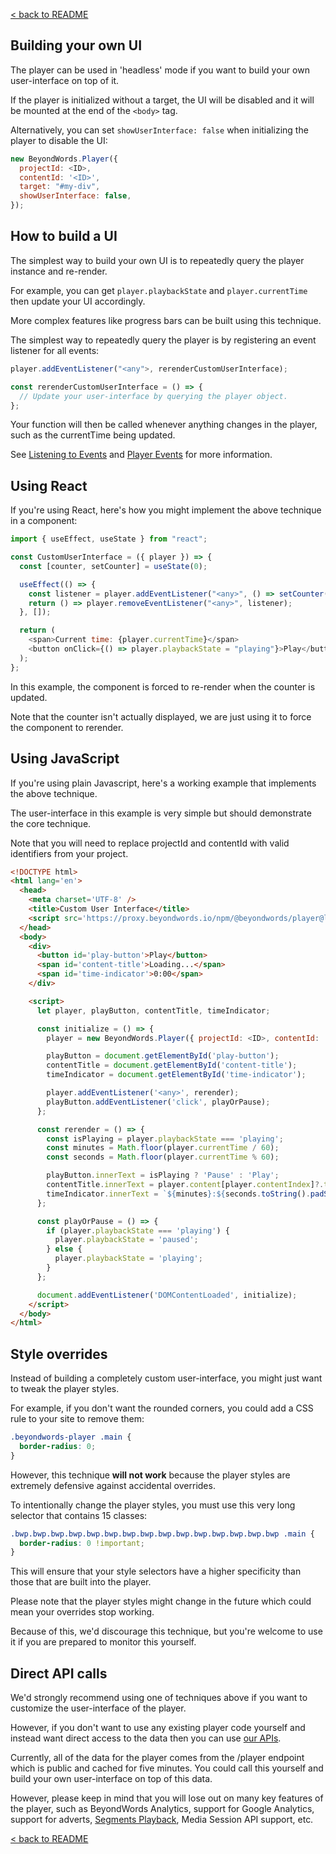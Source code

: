 [< back to README](https://github.com/BeyondWords-io/player#readme)

## Building your own UI

The player can be used in 'headless' mode if you want to build your own user-interface on top of it.

If the player is initialized without a target, the UI will be disabled and it will be mounted at the end of the `<body>` tag.

Alternatively, you can set `showUserInterface: false` when initializing the player to disable the UI:

```javascript
new BeyondWords.Player({
  projectId: <ID>,
  contentId: '<ID>',
  target: "#my-div",
  showUserInterface: false,
});
```

## How to build a UI

The simplest way to build your own UI is to repeatedly query the player instance and re-render.

For example, you can get `player.playbackState` and `player.currentTime` then update your UI accordingly.

More complex features like progress bars can be built using this technique.

The simplest way to repeatedly query the player is by registering an event listener for all events:

```javascript
player.addEventListener("<any">, rerenderCustomUserInterface);

const rerenderCustomUserInterface = () => {
  // Update your user-interface by querying the player object.
};
```

Your function will then be called whenever anything changes in the player, such as the currentTime being updated.

See [Listening to Events](./listening-to-events.md) and [Player Events](./player-events.md) for more information.

## Using React

If you're using React, here's how you might implement the above technique in a component:

```javascript
import { useEffect, useState } from "react";

const CustomUserInterface = ({ player }) => {
  const [counter, setCounter] = useState(0);

  useEffect(() => {
    const listener = player.addEventListener("<any>", () => setCounter(i => i + 1));
    return () => player.removeEventListener("<any>", listener);
  }, []);

  return (
    <span>Current time: {player.currentTime}</span>
    <button onClick={() => player.playbackState = "playing"}>Play</button>
  );
};
```

In this example, the component is forced to re-render when the counter is updated.

Note that the counter isn't actually displayed, we are just using it to force the component to rerender.

## Using JavaScript

If you're using plain Javascript, here's a working example that implements the above technique.

The user-interface in this example is very simple but should demonstrate the core technique.

Note that you will need to replace projectId and contentId with valid identifiers from your project.

```html
<!DOCTYPE html>
<html lang='en'>
  <head>
    <meta charset='UTF-8' />
    <title>Custom User Interface</title>
    <script src='https://proxy.beyondwords.io/npm/@beyondwords/player@latest/dist/umd.js'></script>
  </head>
  <body>
    <div>
      <button id='play-button'>Play</button>
      <span id='content-title'>Loading...</span>
      <span id='time-indicator'>0:00</span>
    </div>

    <script>
      let player, playButton, contentTitle, timeIndicator;

      const initialize = () => {
        player = new BeyondWords.Player({ projectId: <ID>, contentId: '<ID>' });

        playButton = document.getElementById('play-button');
        contentTitle = document.getElementById('content-title');
        timeIndicator = document.getElementById('time-indicator');

        player.addEventListener('<any>', rerender);
        playButton.addEventListener('click', playOrPause);
      };

      const rerender = () => {
        const isPlaying = player.playbackState === 'playing';
        const minutes = Math.floor(player.currentTime / 60);
        const seconds = Math.floor(player.currentTime % 60);

        playButton.innerText = isPlaying ? 'Pause' : 'Play';
        contentTitle.innerText = player.content[player.contentIndex]?.title || '';
        timeIndicator.innerText = `${minutes}:${seconds.toString().padStart(2, '0')}`;
      };

      const playOrPause = () => {
        if (player.playbackState === 'playing') {
          player.playbackState = 'paused';
        } else {
          player.playbackState = 'playing';
        }
      };

      document.addEventListener('DOMContentLoaded', initialize);
    </script>
  </body>
</html>
```

## Style overrides

Instead of building a completely custom user-interface, you might just want to tweak the player styles.

For example, if you don't want the rounded corners, you could add a CSS rule to your site to remove them:

```css
.beyondwords-player .main {
  border-radius: 0;
}
```

However, this technique **will not work** because the player styles are extremely defensive against accidental overrides.

To intentionally change the player styles, you must use this very long selector that contains 15 classes:

```css
.bwp.bwp.bwp.bwp.bwp.bwp.bwp.bwp.bwp.bwp.bwp.bwp.bwp.bwp.bwp .main {
  border-radius: 0 !important;
}
```

This will ensure that your style selectors have a higher specificity than those that are built into the player.

Please note that the player styles might change in the future which could mean your overrides stop working.

Because of this, we'd discourage this technique, but you're welcome to use it if you are prepared to monitor this yourself.

## Direct API calls

We'd strongly recommend using one of techniques above if you want to customize the user-interface of the player.

However, if you don't want to use any existing player code yourself and instead want direct access to the data then you can use [our APIs](https://api.beyondwords.io/docs).

Currently, all of the data for the player comes from the /player endpoint which is public and cached for five minutes. You could call this yourself and build your own user-interface on top of this data.

However, please keep in mind that you will lose out on many key features of the player, such as BeyondWords Analytics, support for Google Analytics, support for adverts, [Segments Playback](./doc/segments-playback.md), Media Session API support, etc.

[< back to README](https://github.com/BeyondWords-io/player#readme)
